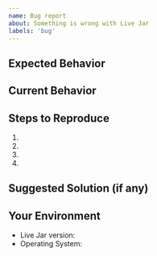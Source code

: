 ```yaml
---
name: Bug report
about: Something is wrong with Live Jar
labels: 'bug'
---
```


## Expected Behavior

<!--- What should have happened? -->

## Current Behavior

<!--- What went wrong? -->

## Steps to Reproduce

1.

2.

3.

4.

## Suggested Solution (if any)

## Your Environment

<!--- Include as many relevant details about the environment you experienced the bug in -->

- Live Jar version:
- Operating System:

